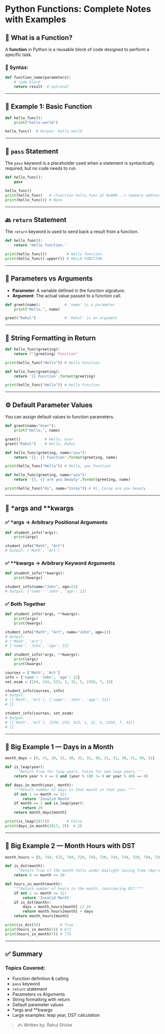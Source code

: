 # Python Functions: Complete Notes with Examples

## 🧠 What is a Function?

A **function** in Python is a reusable block of code designed to perform a specific task.

### 🔹 Syntax:

```python
def function_name(parameters):
    # code block
    return result  # optional
```

---

## 📍 Example 1: Basic Function

```python
def hello_func():
    print("hello world")

hello_func()  # Output: hello world
```

---

## 🔸 `pass` Statement

The `pass` keyword is a placeholder used when a statement is syntactically required, but no code needs to run.

```python
def hello_func():
    pass

hello_func()
print(hello_func)   # <function hello_func at 0x000...> (memory address)
print(hello_func()) # None
```

---

## 🔙 `return` Statement

The `return` keyword is used to send back a result from a function.

```python
def hello_func():
    return 'Hello function.'

print(hello_func())         # Hello function.
print(hello_func().upper()) # HELLO FUNCTION.
```

---

## 🧩 Parameters vs Arguments

* **Parameter**: A variable defined in the function signature.
* **Argument**: The actual value passed to a function call.

```python
def greet(name):           # 'name' is a parameter
    print("Hello,", name)

greet("Rahul")             # 'Rahul' is an argument
```

---

## 🎯 String Formatting in Return

```python
def hello_func(greeting):
    return f"{greeting} Function"

print(hello_func("Hello")) # Hello Function
```

```python
def hello_func(greeting):
    return '{} Function'.format(greeting)

print(hello_func("Hello")) # Hello Function
```

---

## ⚙️ Default Parameter Values

You can assign default values to function parameters.

```python
def greet(name="User"):
    print("Hello,", name)

greet()           # Hello, User
greet("Rahul")    # Hello, Rahul
```

```python
def hello_func(greeting, name="you"):
    return '{}, {} Function'.format(greeting, name)

print(hello_func("Hello")) # Hello, you Function
```

```python
def hello_func(greeting, name="you"):
    return '{}, {} are you beauty'.format(greeting, name)

print(hello_func("Hi", name="Corey")) # Hi, Corey are you beauty
```

---

## 🧵 \*args and \*\*kwargs

### ✅ \*args → Arbitrary Positional Arguments

```python
def student_info(*args):
    print(args)

student_info("Math", "Art")
# Output: ('Math', 'Art')
```

### ✅ \*\*kwargs → Arbitrary Keyword Arguments

```python
def student_info(**kwargs):
    print(kwargs)

student_info(name="John", age=22)
# Output: {'name': 'John', 'age': 22}
```

### ✅ Both Together

```python
def student_info(*args, **kwargs):
    print(args)
    print(kwargs)

student_info("Math", "Art", name="John", age=22)
# Output:
# ('Math', 'Art')
# {'name': 'John', 'age': 22}
```

```python
def student_info(*args, **kwargs):
    print(args)
    print(kwargs)

courses = ['Math', 'Art']
info = {'name': 'John', 'age': 22}
set_exam = (234, 234, 523, 1, 32, 5, 2356, 7, 32)

student_info(courses, info)
# Output:
# (['Math', 'Art'], {'name': 'John', 'age': 22})
# {}

student_info(courses, set_exam)
# Output:
# (['Math', 'Art'], (234, 234, 523, 1, 32, 5, 2356, 7, 32))
# {}
```

---

## 🧪 Big Example 1 — Days in a Month

```python
month_days = [0, 31, 28, 31, 30, 31, 31, 30, 31, 31, 30, 31, 30, 31]

def is_leap(year):
    '''Return True for leap years, False for non-leap years.'''
    return year % 4 == 0 and (year % 100 != 0 or year % 400 == 0)

def days_in_month(year, month):
    """Return number of days in that month in that year."""
    if not 1 <= month <= 12:
        return 'Invalid Month'
    if month == 2 and is_leap(year):
        return 29
    return month_days[month]

print(is_leap(2017))        # False
print(days_in_month(2017, 2))  # 28
```

---

## 🧪 Big Example 2 — Month Hours with DST

```python
month_hours = [0, 744, 672, 744, 720, 744, 720, 744, 744, 720, 744, 720, 744]

def is_dst(month):
    '''Return True if the month falls under Daylight Saving Time (Apr–Oct).'''
    return 4 <= month <= 10

def hours_in_month(month):
    """Return number of hours in the month, considering DST."""
    if not 1 <= month <= 12:
        return 'Invalid Month'
    if is_dst(month):
        days = month_hours[month] // 24
        return month_hours[month] + days
    return month_hours[month]

print(is_dst(5))         # True
print(hours_in_month(2)) # 672
print(hours_in_month(7)) # 775
```

---

## ✅ Summary

### Topics Covered:

* Function definition & calling
* `pass` keyword
* `return` statement
* Parameters vs Arguments
* String formatting with return
* Default parameter values
* \*args and \*\*kwargs
* Large examples: leap year, DST calculation

> ✍️ Written by: Rahul Shirke
